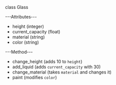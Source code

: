 class Glass

---Attributes---

+ height (integer)
+ current_capacity (float)
+ material (string)
+ color (string)



---Method---

+ change_height (adds 10 to `height`)
+ add_liquid (adds `current_capacity` with 30)
+ change_material (takes `material` and changes it)
+ paint (modifies `color`)
